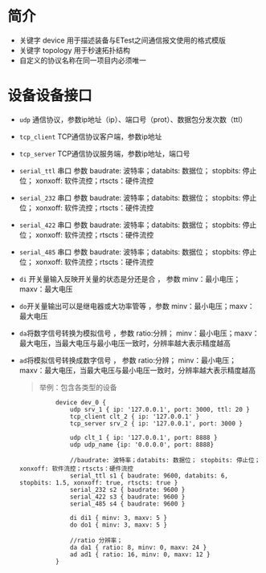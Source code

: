 # 简介

+ 关键字 device 用于描述装备与ETest之间通信报文使用的格式模版
+ 关键字 topology  用于秒速拓扑结构
+ 自定义的协议名称在同一项目内必须唯一

# 设备设备接口

+ ```udp``` 通信协议，参数ip地址（ip）、端口号（prot）、数据包分发次数（ttl）

+ ```tcp_client```  TCP通信协议客户端，参数ip地址

+ ```tcp_server```  TCP通信协议服务端，参数ip地址，端口号

+ ```serial_ttl``` 串口 参数 baudrate: 波特率；databits: 数据位； stopbits: 停止位； xonxoff: 软件流控；rtscts：硬件流控

+ ```serial_232``` 串口 参数 baudrate: 波特率；databits: 数据位； stopbits: 停止位； xonxoff: 软件流控；rtscts：硬件流控

+ ```serial_422``` 串口 参数 baudrate: 波特率；databits: 数据位； stopbits: 停止位； xonxoff: 软件流控；rtscts：硬件流控

+ ```serial_485``` 串口 参数 baudrate: 波特率；databits: 数据位； stopbits: 停止位； xonxoff: 软件流控；rtscts：硬件流控

+ ```di``` 开关量输入反映开关量的状态是分还是合 ， 参数 minv：最小电压；maxv：最大电压

+ ```do```开关量输出可以是继电器或大功率管等  ，参数 minv：最小电压；maxv：最大电压

+ ```da```将数字信号转换为模拟信号 ，参数 ratio:分辨； minv：最小电压；maxv：最大电压，当最大电压与最小电压一致时，分辨率越大表示精度越高

+ ```ad```将模拟信号转换成数字信号 ， 参数 ratio:分辨； minv：最小电压；maxv：最大电压，当最大电压与最小电压一致时，分辨率越大表示精度越高

    > 举例：包含各类型的设备

                device dev_0 {
                    udp srv_1 { ip: '127.0.0.1', port: 3000, ttl: 20 }
                    tcp_client clt_2 { ip: '127.0.0.1' }
                    tcp_server srv_2 { ip: '127.0.0.1', port: 3000 }

                    udp clt_1 { ip: '127.0.0.1', port: 8888 }
                    udp udp_name {ip: '0.0.0.0', port: 8888}

                    //baudrate: 波特率；databits: 数据位； stopbits: 停止位； xonxoff: 软件流控；rtscts：硬件流控
                    serial_ttl s1 { baudrate: 9600, databits: 6, stopbits: 1.5, xonxoff: true, rtscts: true }
                    serial_232 s2 { baudrate: 9600 }
                    serial_422 s3 { baudrate: 9600 }
                    serial_485 s4 { baudrate: 9600 }
                
                    di di1 { minv: 3, maxv: 5 }
                    do do1 { minv: 3, maxv: 5 }

                    //ratio 分辨率；
                    da da1 { ratio: 8, minv: 0, maxv: 24 }
                    ad ad1 { ratio: 16, minv: 0, maxv: 12 }
                }


